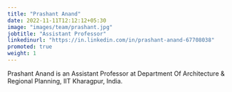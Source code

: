 ```yaml
---
title: "Prashant Anand"
date: 2022-11-11T12:12:12+05:30
image: "images/team/prashant.jpg"
jobtitle: "Assistant Professor"
linkedinurl: "https://in.linkedin.com/in/prashant-anand-67708038"
promoted: true
weight: 1
---
```


Prashant Anand is an Assistant Professor at Department Of Architecture & Regional Planning, IIT Kharagpur, India.
